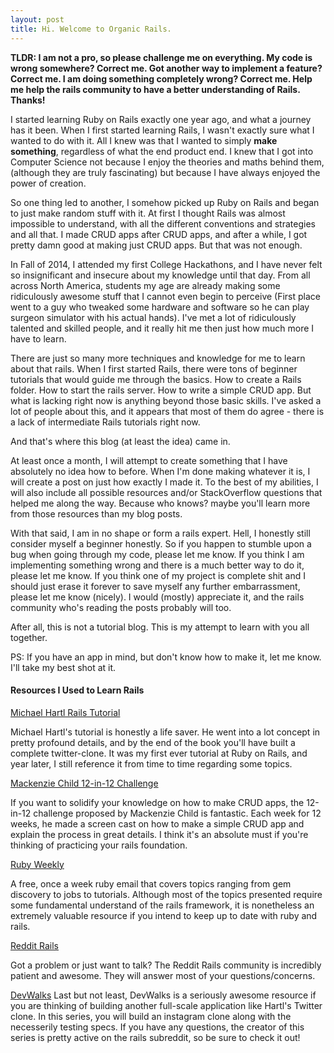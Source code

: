 ```yaml
---
layout: post
title: Hi. Welcome to Organic Rails. 
---
```


**TLDR: I am not a pro, so please challenge me on everything. My code is wrong somewhere? Correct me. Got another way to implement a feature? Correct me. I am doing something completely wrong? Correct me. Help me help the rails community to have a better understanding of Rails. Thanks!**

I started learning Ruby on Rails exactly one year ago, and what a journey has it been. When I first started learning Rails, I wasn't exactly sure what I wanted to do with it. All I knew was that I wanted to simply **make something**, regardless of what the end product end. I knew that I got into Computer Science not because I enjoy the theories and maths behind them, (although they are truly fascinating) but because I have always enjoyed the power of creation. 

So one thing led to another, I somehow picked up Ruby on Rails and began to just make random stuff with it. At first I thought Rails was almost impossible to understand, with all the different conventions and strategies and all that. I made CRUD apps after CRUD apps, and after a while, I got pretty damn good at making just CRUD apps. But that was not enough.

In Fall of 2014, I attended my first College Hackathons, and I have never felt so insignificant and insecure about my knowledge until that day. From all across North America, students my age are already making some ridiculously awesome stuff that I cannot even begin to perceive (First place went to a guy who tweaked some hardware and software so he can play surgeon simulator with his actual hands). I've met a lot of ridiculously talented and skilled people, and it really hit me then just how much more I have to learn.

There are just so many more techniques and knowledge for me to learn about that rails. When I first started Rails, there were tons of beginner tutorials that would guide me through the basics. How to create a Rails folder. How to start the rails server. How to write a simple CRUD app. But what is lacking right now is anything beyond those basic skills. I've asked a lot of people about this, and it appears that most of them do agree - there is a lack of intermediate Rails tutorials right now. 

And that's where this blog (at least the idea) came in.  

At least once a month, I will attempt to create something that I have absolutely no idea how to before. When I'm done making whatever it is, I will create a post on just how exactly I made it. To the best of my abilities, I will also include all possible resources and/or StackOverflow questions that helped me along the way. Because who knows? maybe you'll learn more from those resources than my blog posts.

With that said, I am in no shape or form a rails expert. Hell, I honestly still consider myself a beginner honestly. So if you happen to stumble upon a bug when going through my code, please let me know. If you think I am implementing something wrong and there is a much better way to do it, please let me know. If you think one of my project is complete shit and I should just erase it forever to save myself any further embarrassment, please let me know (nicely). I would (mostly) appreciate it, and the rails community who's reading the posts probably will too. 

After all, this is not a tutorial blog. This is my attempt to learn with you all together. 

PS: If you have an app in mind, but don't know how to make it, let me know. I'll take my best shot at it. 


#### Resources I Used to Learn Rails
[Michael Hartl Rails Tutorial](https://www.railstutorial.org/book)

Michael Hartl's tutorial is honestly a life saver. He went into a lot concept in pretty profound details, and by the end of the book you'll have built a complete twitter-clone. It was my first ever tutorial at Ruby on Rails, and year later, I still reference it from time to time regarding some topics.


[Mackenzie Child 12-in-12 Challenge](https://mackenziechild.me/12-in-12/)

If you want to solidify your knowledge on how to make CRUD apps, the 12-in-12 challenge proposed by Mackenzie Child is fantastic. Each week for 12 weeks, he made a screen cast on how to make a simple CRUD app and explain the process in great details. I think it's an absolute must if you're thinking of practicing your rails foundation. 

[Ruby Weekly](http://rubyweekly.com/)

A free, once a week ruby email that covers topics ranging from gem discovery to jobs to tutorials. Although most of the topics presented require some fundamental understand of the rails framework, it is nonetheless an extremely valuable resource if you intend to keep up to date with ruby and rails.

[Reddit Rails](https://www.reddit.com/r/rails)

Got a problem or just want to talk? The Reddit Rails community is incredibly patient and awesome. They will answer most of your questions/concerns. 

[DevWalks](http://www.devwalks.com/)
Last but not least, DevWalks is a seriously awesome resource if you are thinking of building another full-scale application like Hartl's Twitter clone. In this series, you will build an instagram clone along with the necesserily testing specs. If you have any questions, the creator of this series is pretty active on the rails subreddit, so be sure to check it out!










